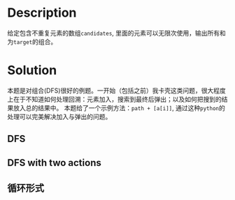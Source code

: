 # Description
给定包含不重复元素的数组`candidates`, 里面的元素可以无限次使用，输出所有和为`target`的组合。

# Solution
本题是对组合(DFS)很好的例题。一开始（包括之前）我卡壳这类问题，很大程度上在于不知道如何处理回溯：元素加入，搜索到最终后弹出；以及如何把搜到的结果放入总的结果中。
本题给了一个示例方法：`path + [a[i]]`, 通过这种`python`的处理可以完美解决加入与弹出的问题。
## DFS

## DFS with two actions

## 循环形式